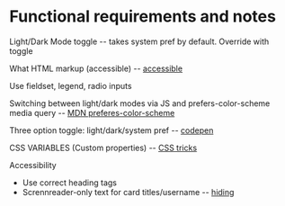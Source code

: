 # Functional requirements and notes

Light/Dark Mode toggle -- takes system pref by default. Override with toggle

What HTML markup (accessible) -- [accessible](https://scottaohara.github.io/a11y_styled_form_controls/src/radio-button--switch/)

Use fieldset, legend, radio inputs

Switching between light/dark modes via JS and prefers-color-scheme media query -- [MDN preferes-color-scheme](https://developer.mozilla.org/en-US/docs/Web/CSS/@media/prefers-color-scheme)

Three option toggle: light/dark/system pref -- [codepen](https://codepen.io/renddrew/pen/bRomab?editors=1100)

CSS VARIABLES (Custom properties) -- [CSS tricks](https://css-tricks.com/updating-a-css-variable-with-javascript/)


Accessibility

- Use correct heading tags
- Scrennreader-only text for card titles/username -- [hiding](https://www.accessibility-developer-guide.com/examples/hiding-elements/visually/)
